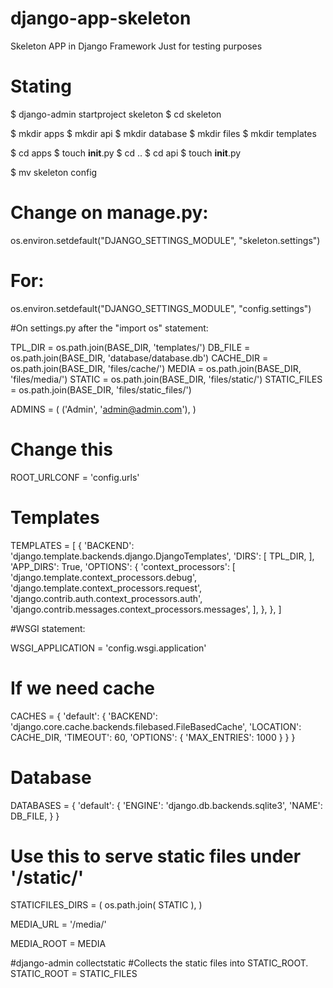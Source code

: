 # django-app-skeleton

Skeleton APP in Django Framework
Just for testing purposes

# Stating

$ django-admin startproject skeleton
$ cd skeleton

$ mkdir apps
$ mkdir api
$ mkdir database
$ mkdir files
$ mkdir templates

$ cd apps
$ touch __init__.py
$ cd ..
$ cd api
$ touch __init__.py

$ mv skeleton config

# Change on manage.py:
os.environ.setdefault("DJANGO_SETTINGS_MODULE", "skeleton.settings")
# For:
os.environ.setdefault("DJANGO_SETTINGS_MODULE", "config.settings")

#On settings.py after the "import os" statement:

TPL_DIR = os.path.join(BASE_DIR, 'templates/')
DB_FILE = os.path.join(BASE_DIR, 'database/database.db')
CACHE_DIR = os.path.join(BASE_DIR, 'files/cache/')
MEDIA = os.path.join(BASE_DIR, 'files/media/')
STATIC = os.path.join(BASE_DIR, 'files/static/')
STATIC_FILES = os.path.join(BASE_DIR, 'files/static_files/')

ADMINS = (
('Admin', 'admin@admin.com'),
)

# Change this
ROOT_URLCONF = 'config.urls'

# Templates
TEMPLATES = [
{
'BACKEND': 'django.template.backends.django.DjangoTemplates',
'DIRS': [ TPL_DIR, ],
'APP_DIRS': True,
'OPTIONS': {
'context_processors': [
'django.template.context_processors.debug',
'django.template.context_processors.request',
'django.contrib.auth.context_processors.auth',
'django.contrib.messages.context_processors.messages',
],
},
},
]

#WSGI statement:

WSGI_APPLICATION = 'config.wsgi.application'

# If we need cache
CACHES = {
'default': {
'BACKEND': 'django.core.cache.backends.filebased.FileBasedCache',
'LOCATION': CACHE_DIR,
'TIMEOUT': 60,
'OPTIONS': {
'MAX_ENTRIES': 1000
}
}
}

# Database
DATABASES = {
'default': {
'ENGINE': 'django.db.backends.sqlite3',
'NAME': DB_FILE,
}
}

# Use this to serve static files under '/static/'
STATICFILES_DIRS = (
os.path.join( STATIC ),
)

MEDIA_URL = '/media/'

MEDIA_ROOT = MEDIA

#django-admin collectstatic
#Collects the static files into STATIC_ROOT.
STATIC_ROOT = STATIC_FILES
